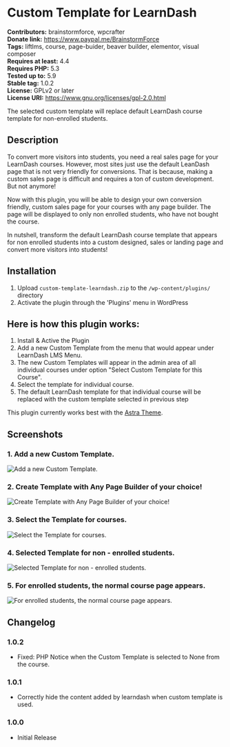 # Custom Template for LearnDash #
**Contributors:** brainstormforce, wpcrafter  
**Donate link:** https://www.paypal.me/BrainstormForce  
**Tags:** liftlms, course, page-buider, beaver builder, elementor, visual composer  
**Requires at least:** 4.4  
**Requires PHP:** 5.3  
**Tested up to:** 5.9  
**Stable tag:** 1.0.2  
**License:** GPLv2 or later  
**License URI:** https://www.gnu.org/licenses/gpl-2.0.html  

The selected custom template will replace default LearnDash course template for non-enrolled students.

## Description ##

To convert more visitors into students, you need a real sales page for your LearnDash courses. However, most sites just use the default LeanDash page that is not very friendly for conversions. That is because, making a custom sales page is difficult and requires a ton of custom development. But not anymore!

Now with this plugin, you will be able to design your own conversion friendly, custom sales page for your courses with any page builder. The page will be displayed to only non enrolled students, who have not bought the course.

In nutshell, transform the default LearnDash course template that appears for non enrolled students into a custom designed, sales or landing page and convert more visitors into students!

## Installation ##

1. Upload `custom-template-learndash.zip` to the `/wp-content/plugins/` directory
2. Activate the plugin through the 'Plugins' menu in WordPress

## Here is how this plugin works: ##
1. Install & Active the Plugin
2. Add a new Custom Template from the menu that would appear under LearnDash LMS Menu.
3. The new Custom Templates will appear in the admin area of all individual courses under option "Select Custom Template for this Course".
4. Select the template for individual course.
5. The default LearnDash template for that individual course will be replaced with the custom template selected in previous step

This plugin currently works best with the <a href="https://wpastra.com/?utm_source=wp-org&utm_medium=readme&utm_campaign=custom-templates-learndash">Astra Theme</a>.

## Screenshots ##

### 1. Add a new Custom Template. ###
![Add a new Custom Template.](http://ps.w.org/custom-template-for-learndash/assets/screenshot-1.png)

### 2. Create Template with Any Page Builder of your choice! ###
![Create Template with Any Page Builder of your choice!](http://ps.w.org/custom-template-for-learndash/assets/screenshot-2.png)

### 3. Select the Template for courses. ###
![Select the Template for courses.](http://ps.w.org/custom-template-for-learndash/assets/screenshot-3.png)

### 4. Selected Template for non - enrolled students. ###
![Selected Template for non - enrolled students.](http://ps.w.org/custom-template-for-learndash/assets/screenshot-4.png)

### 5. For enrolled students, the normal course page appears. ###
![For enrolled students, the normal course page appears.](http://ps.w.org/custom-template-for-learndash/assets/screenshot-5.png)


## Changelog ##

### 1.0.2 ###
- Fixed: PHP Notice when the Custom Template is selected to None from the course.

### 1.0.1 ###
- Correctly hide the content added by learndash when custom template is used.

### 1.0.0 ###
- Initial Release
